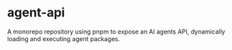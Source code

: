 # agent-api
A monorepo repository using pnpm to expose an AI agents API, dynamically loading and executing agent packages.
